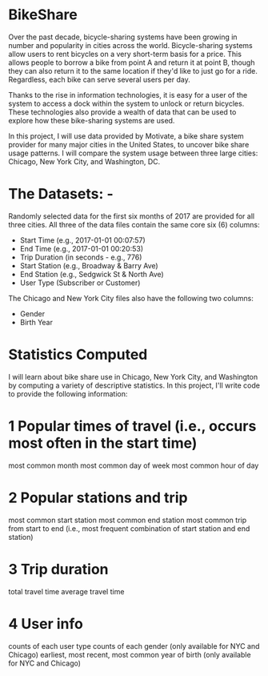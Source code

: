 # BikeShare
Over the past decade, bicycle-sharing systems have been growing in number and popularity in cities across the world. Bicycle-sharing systems allow users to rent bicycles on a very short-term basis for a price. This allows people to borrow a bike from point A and return it at point B, though they can also return it to the same location if they'd like to just go for a ride. Regardless, each bike can serve several users per day.

Thanks to the rise in information technologies, it is easy for a user of the system to access a dock within the system to unlock or return bicycles. These technologies also provide a wealth of data that can be used to explore how these bike-sharing systems are used.

In this project, I will use data provided by Motivate, a bike share system provider for many major cities in the United States, to uncover bike share usage patterns. I will compare the system usage between three large cities: Chicago, New York City, and Washington, DC.

# The Datasets: -
Randomly selected data for the first six months of 2017 are provided for all three cities. All three of the data files contain the same core six (6) columns:

- Start Time (e.g., 2017-01-01 00:07:57)
- End Time (e.g., 2017-01-01 00:20:53)
- Trip Duration (in seconds - e.g., 776)
- Start Station (e.g., Broadway & Barry Ave)
- End Station (e.g., Sedgwick St & North Ave)
- User Type (Subscriber or Customer)

The Chicago and New York City files also have the following two columns:
- Gender
- Birth Year

# Statistics Computed
I will learn about bike share use in Chicago, New York City, and Washington by computing a variety of descriptive statistics. In this project, I'll write code to provide the following information:

# 1 Popular times of travel (i.e., occurs most often in the start time)

most common month
most common day of week
most common hour of day
# 2 Popular stations and trip

most common start station
most common end station
most common trip from start to end (i.e., most frequent combination of start station and end station)
# 3 Trip duration

total travel time
average travel time
# 4 User info

counts of each user type
counts of each gender (only available for NYC and Chicago)
earliest, most recent, most common year of birth (only available for NYC and Chicago)
